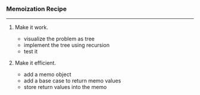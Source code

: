 ### Memoization Recipe

<hr>

1. Make it work.
    * visualize the problem as tree
    * implement the tree using recursion
    * test it

2. Make it efficient.
    * add a memo object
    * add a base case to return memo values
    * store return values into the memo

    